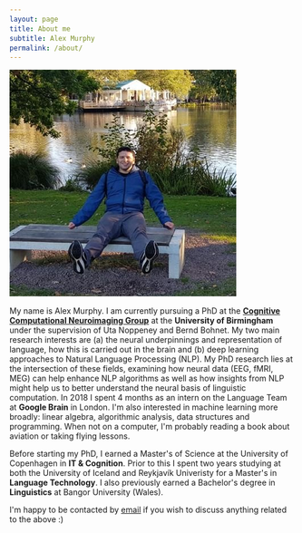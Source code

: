 ```yaml
---
layout: page
title: About me
subtitle: Alex Murphy
permalink: /about/
---
```


<img src="https://github.com/algrmur/algrmur.github.io/blob/main/docs/imgs/alex.jpg" class="img-responsive" alt=""></img>

My name is Alex Murphy. I am currently pursuing a PhD at the [**Cognitive Computational Neuroimaging Group**](https://www.birmingham.ac.uk/schools/psychology/research/labs/comp-cog-neuro/index.aspx) at the **University of Birmingham** under the supervision of Uta Noppeney and Bernd Bohnet. My two main research interests are (a) the neural underpinnings and representation of language, how this is carried out in the brain and (b) deep learning approaches to Natural Language Processing (NLP). My PhD research lies at the intersection of these fields, examining how neural data (EEG, fMRI, MEG) can help enhance NLP algorithms as well as how insights from NLP might help us to better understand the neural basis of linguistic computation. In 2018 I spent 4 months as an intern on the Language Team at **Google Brain** in London. I'm also interested in machine learning more broadly: linear algebra, algorithmic analysis, data structures and programming. When not on a computer, I'm probably reading a book about aviation or taking flying lessons.

Before starting my PhD, I earned a Master's of Science at the University of Copenhagen in **IT & Cognition**. Prior to this I spent two years studying at both the University of Iceland and Reykjavík Univeristy for a Master's in **Language Technology**. I also previously earned a Bachelor's degree in **Linguistics** at Bangor University (Wales).

I'm happy to be contacted by [email](mailto:murphyalex@gmail.com) if you wish to discuss anything related to the above :)

